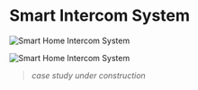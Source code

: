 # __Smart Intercom System__

<!-- Images -->
![Smart Home Intercom System](https://www.techs4best.com.au/wp-content/uploads/2019/12/Untitled-design-2-470x470.png)

![Smart Home Intercom System](https://contentgrid.homedepot-static.com/hdus/en_US/DTCCOMNEW/Articles/best-intercoms-for-your-home-section-5.jpg)

> _case study under construction_
